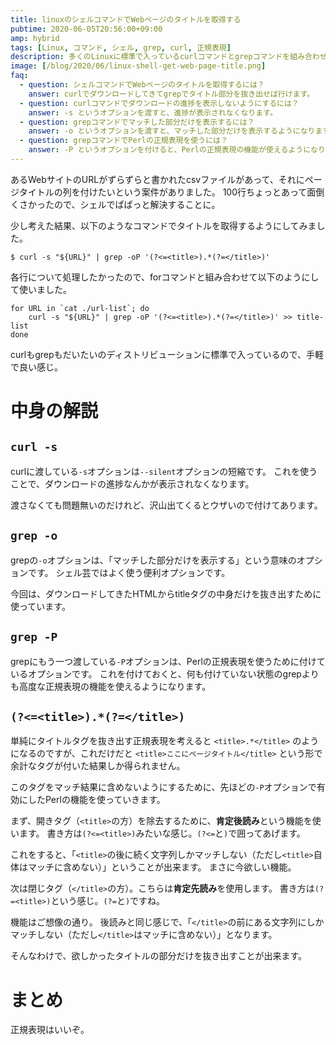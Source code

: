 ```yaml
---
title: linuxのシェルコマンドでWebページのタイトルを取得する
pubtime: 2020-06-05T20:56:00+09:00
amp: hybrid
tags: [Linux, コマンド, シェル, grep, curl, 正規表現]
description: 多くのLinuxに標準で入っているcurlコマンドとgrepコマンドを組み合わせて、Webサイトのタイトルを取得する方法です。
image: [/blog/2020/06/linux-shell-get-web-page-title.png]
faq:
  - question: シェルコマンドでWebページのタイトルを取得するには？
    answer: curlでダウンロードしてきてgrepでタイトル部分を抜き出せば行けます。
  - question: curlコマンドでダウンロードの進捗を表示しないようにするには？
    answer: -s というオプションを渡すと、進捗が表示されなくなります。
  - question: grepコマンドでマッチした部分だけを表示するには？
    answer: -o というオプションを渡すと、マッチした部分だけを表示するようになります。
  - question: grepコマンドでPerlの正規表現を使うには？
    answer: -P というオプションを付けると、Perlの正規表現の機能が使えるようになります。
---
```


あるWebサイトのURLがずらずらと書かれたcsvファイルがあって、それにページタイトルの列を付けたいという案件がありました。
100行ちょっとあって面倒くさかったので、シェルでぱぱっと解決することに。

少し考えた結果、以下のようなコマンドでタイトルを取得するようにしてみました。

``` shell
$ curl -s "${URL}" | grep -oP '(?<=<title>).*(?=</title>)'
```

各行について処理したかったので、forコマンドと組み合わせて以下のようにして使いました。

``` shell
for URL in `cat ./url-list`; do
    curl -s "${URL}" | grep -oP '(?<=<title>).*(?=</title>)' >> title-list
done
```

curlもgrepもだいたいのディストリビューションに標準で入っているので、手軽で良い感じ。


# 中身の解説

## `curl -s`

curlに渡している`-s`オプションは`--silent`オプションの短縮です。
これを使うことで、ダウンロードの進捗なんかが表示されなくなります。

渡さなくても問題無いのだけれど、沢山出てくるとウザいので付けてあります。

## `grep -o`

grepの`-o`オプションは、「マッチした部分だけを表示する」という意味のオプションです。
シェル芸ではよく使う便利オプションです。

今回は、ダウンロードしてきたHTMLからtitleタグの中身だけを抜き出すために使っています。

## `grep -P`

grepにもう一つ渡している`-P`オプションは、Perlの正規表現を使うために付けているオプションです。
これを付けておくと、何も付けていない状態のgrepよりも高度な正規表現の機能を使えるようになります。

## `(?<=<title>).*(?=</title>)`

単純にタイトルタグを抜き出す正規表現を考えると `<title>.*</title>` のようになるのですが、これだけだと `<title>ここにページタイトル</title>` という形で余計なタグが付いた結果しか得られません。

このタグをマッチ結果に含めないようにするために、先ほどの`-P`オプションで有効にしたPerlの機能を使っていきます。

まず、開きタグ（`<title>`の方）を除去するために、**肯定後読み**という機能を使います。
書き方は`(?<=<title>)`みたいな感じ。`(?<=`と`)`で囲ってあげます。

これをすると、「`<title>`の後に続く文字列しかマッチしない（ただし`<title>`自体はマッチに含めない）」ということが出来ます。
まさに今欲しい機能。

次は閉じタグ（`</title>`の方）。こちらは**肯定先読み**を使用します。
書き方は`(?=<title>)`という感じ。`(?=`と`)`ですね。

機能はご想像の通り。
後読みと同じ感じで、「`</title>`の前にある文字列にしかマッチしない（ただし`</title>`はマッチに含めない）」となります。

そんなわけで、欲しかったタイトルの部分だけを抜き出すことが出来ます。


# まとめ

正規表現はいいぞ。
